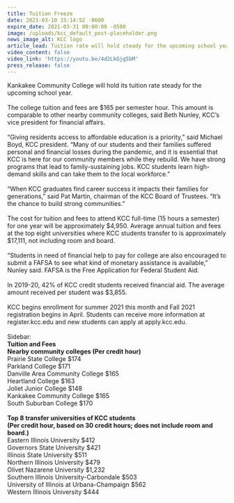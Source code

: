 ```yaml
---
title: Tuition Freeze
date: 2021-03-10 15:14:52 -0600
expire_date: 2021-03-31 00:00:00 -0500
image: /uploads/kcc_default_post-placeholder.png
news_image_alt: KCC logo
article_lead: Tuition rate will hold steady for the upcoming school year.
video_content: false
video_link: 'https://youtu.be/4d2LkGjg5bM'
press_release: false
---
```

Kankakee Community College will hold its tuition rate steady for the upcoming school year.&nbsp;<br><br>The college tuition and fees are $165 per semester hour. This amount is comparable to other nearby community colleges, said Beth Nunley, KCC’s vice president for financial affairs.<br><br>“Giving residents access to affordable education is a priority,” said Michael Boyd, KCC president. “Many of our students and their families suffered personal and financial losses during the pandemic, and it is essential that KCC is here for our community members while they rebuild. We have strong programs that lead to family-sustaining jobs. KCC students learn high-demand skills and can take them to the local workforce.”<br><br>“When KCC graduates find career success it impacts their families for generations,” said Pat Martin, chairman of the KCC Board of Trustees. “It’s the chance to build strong communities.”<br><br>The cost for tuition and fees to attend KCC full-time (15 hours a semester) for one year will be approximately $4,950. Average annual tuition and fees at the top eight universities where KCC students transfer to is approximately $17,111, not including room and board.<br><br>“Students in need of financial help to pay for college are also encouraged to submit a FAFSA to see what kind of monetary assistance is available,” Nunley said. FAFSA is the Free Application for Federal Student Aid.<br><br>In 2019-20, 42% of KCC credit students received financial aid. The average amount received per student was $3,855.<br><br>KCC begins enrollment for summer 2021 this month and Fall 2021 registration begins in April. Students can receive more information at register.kcc.edu and new students can apply at apply.kcc.edu.<br>&nbsp; &nbsp; &nbsp; &nbsp; &nbsp; &nbsp;&nbsp;<br>Sidebar:&nbsp;<br>**Tuition and Fees&nbsp;<br>Nearby community colleges (Per credit hour)**<br>Prairie State College $174<br>Parkland College $171<br>Danville Area Community College $165<br>Heartland College $163<br>Joliet Junior College $148<br>Kankakee Community College $165<br>South Suburban College $170<br>&nbsp;<br>**Top 8 transfer universities of KCC students&nbsp;<br>(Per credit hour, based on 30 credit hours; does not include room and board.)**<br>Eastern Illinois University $412<br>Governors State University $421<br>Illinois State University $511<br>Northern Illinois University $479<br>Olivet Nazarene University $1,232<br>Southern Illinois University-Carbondale $503<br>University of Illinois at Urbana-Champaign $562<br>Western Illinois University $444
